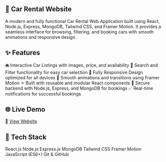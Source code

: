 ## 🚗 Car Rental Website

A modern and fully functional Car Rental Web Application built using React, Node.js, Express, MongoDB, Tailwind CSS, and Framer Motion. It provides a seamless interface for browsing, filtering, and booking cars with smooth animations and responsive design.

## ✨ Features

🚘 Interactive Car Listings with images, price, and availability
🔎 Search and Filter functionality for easy car selection
📱 Fully Responsive Design optimized for all devices
💫 Smooth animations and transitions using Framer Motion
⚛️ Built with reusable and modular React components
🔐 Secure backend with Node.js, Express, and MongoDB for bookings
✅ Real-time notifications for successful bookings

## 🌐 Live Demo

🔗 [View Website](https://car-rental-website-seven-tawny.vercel.app/)

## 🧰 Tech Stack

React.js
Node.js
Express.js
MongoDB
Tailwind CSS
Framer Motion
JavaScript (ES6+)
Git & GitHub
